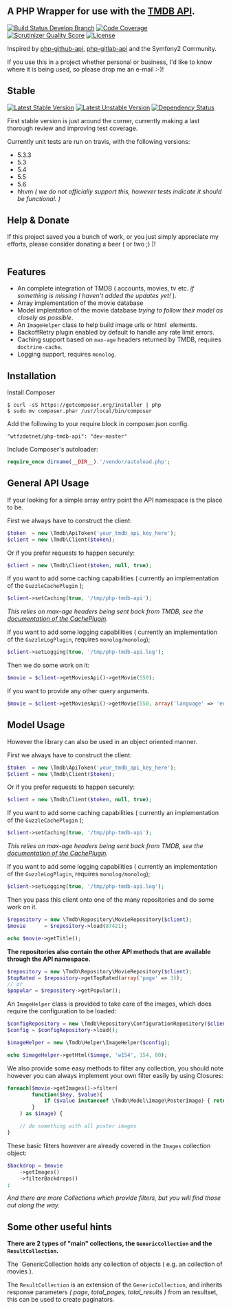 A PHP Wrapper for use with the [TMDB API](http://http://docs.themoviedb.apiary.io/).
---------------
[![Build Status Develop Branch](https://travis-ci.org/wtfzdotnet/php-tmdb-api.png?branch=develop)](https://travis-ci.org/wtfzdotnet/php-tmdb-api)
[![Code Coverage](https://scrutinizer-ci.com/g/wtfzdotnet/php-tmdb-api/badges/coverage.png?s=d416e063debb3b400e9b1bc9db019f54cc1dc40e)](https://scrutinizer-ci.com/g/wtfzdotnet/php-tmdb-api/)
[![Scrutinizer Quality Score](https://scrutinizer-ci.com/g/wtfzdotnet/php-tmdb-api/badges/quality-score.png?s=dad36710f36335bdeffeaf2ac256c222862832fa)](https://scrutinizer-ci.com/g/wtfzdotnet/php-tmdb-api/)
[![License](https://poser.pugx.org/wtfzdotnet/php-tmdb-api/license.png)](https://packagist.org/packages/wtfzdotnet/php-tmdb-api)

Inspired by [php-github-api](https://github.com/KnpLabs/php-github-api), [php-gitlab-api](https://github.com/m4tthumphrey/php-gitlab-api/) and the Symfony2 Community.

If you use this in a project whether personal or business, I'd like to know where it is being used, so please drop me an e-mail :-)!

Stable
----------------

[![Latest Stable Version](https://poser.pugx.org/wtfzdotnet/php-tmdb-api/v/stable.png)](https://packagist.org/packages/wtfzdotnet/php-tmdb-api)
[![Latest Unstable Version](https://poser.pugx.org/wtfzdotnet/php-tmdb-api/v/unstable.png)](https://packagist.org/packages/wtfzdotnet/php-tmdb-api)
[![Dependency Status](https://www.versioneye.com/user/projects/530a7514ec137594df000010/badge.png)](https://www.versioneye.com/user/projects/530a7514ec137594df000010)

First stable version is just around the corner, currently making a last thorough review and improving test coverage.

Currently unit tests are run on travis, with the following versions:

- 5.3.3
- 5.3
- 5.4
- 5.5
- 5.6
- hhvm _( we do not officially support this, however tests indicate it should be functional. )_

Help & Donate
--------------

If this project saved you a bunch of work, or you just simply appreciate my efforts, please consider donating a beer ( or two ;) )!

<a href="https://www.paypal.com/cgi-bin/webscr?cmd=_s-xclick&hosted_button_id=SMLZ362KQ8K8W"><img alt="" border="0" src="https://www.paypalobjects.com/en_US/i/btn/btn_donateCC_LG.gif"></a>

Features
----------------

- An complete integration of TMDB ( accounts, movies, tv etc. _if something is missing I haven't added the updates yet!_ ).
- Array implementation of the movie database
- Model implentation of the movie database _trying to follow their model as closely as possible_.
- An `ImageHelper` class to help build image urls or html <img> elements.
- BackoffRetry plugin enabled by default to handle any rate limit errors.
- Caching support based on `max-age` headers returned by TMDB, requires `doctrine-cache`.
- Logging support, requires `monolog`.

Installation
------------
Install Composer

```
$ curl -sS https://getcomposer.org/installer | php
$ sudo mv composer.phar /usr/local/bin/composer
```

Add the following to your require block in composer.json config.

```
"wtfzdotnet/php-tmdb-api": "dev-master"
```

Include Composer's autoloader:


```php
require_once dirname(__DIR__).'/vendor/autoload.php';
```


General API Usage
-----------------

If your looking for a simple array entry point the API namespace is the place to be.

First we always have to construct the client:

```php
$token  = new \Tmdb\ApiToken('your_tmdb_api_key_here');
$client = new \Tmdb\Client($token);
```

Or if you prefer requests to happen securely:

```php
$client = new \Tmdb\Client($token, null, true);
```

If you want to add some caching capabilities ( currently an implementation of the `GuzzleCachePlugin` );

```php
$client->setCaching(true, '/tmp/php-tmdb-api');
```

_This relies on max-age headers being sent back from TMDB, see the [documentation of the CachePlugin](http://guzzle.readthedocs.org/en/latest/plugins/cache-plugin.html)._

If you want to add some logging capabilities ( currently an implementation of the `GuzzleLogPlugin`, requires `monolog/monolog`);

```php
$client->setLogging(true, '/tmp/php-tmdb-api.log');
```

Then we do some work on it:

```php
$movie = $client->getMoviesApi()->getMovie(550);
```

If you want to provide any other query arguments.

```php
$movie = $client->getMoviesApi()->getMovie(550, array('language' => 'en'));
```

Model Usage
-----------

However the library can also be used in an object oriented manner.

First we always have to construct the client:

```php
$token  = new \Tmdb\ApiToken('your_tmdb_api_key_here');
$client = new \Tmdb\Client($token);
```

Or if you prefer requests to happen securely:

```php
$client = new \Tmdb\Client($token, null, true);
```

If you want to add some caching capabilities ( currently an implementation of the `GuzzleCachePlugin` );

```php
$client->setCaching(true, '/tmp/php-tmdb-api');
```

_This relies on max-age headers being sent back from TMDB, see the [documentation of the CachePlugin](http://guzzle.readthedocs.org/en/latest/plugins/cache-plugin.html)._

If you want to add some logging capabilities ( currently an implementation of the `GuzzleLogPlugin`, requires `monolog/monolog`);

```php
$client->setLogging(true, '/tmp/php-tmdb-api.log');
```

Then you pass this client onto one of the many repositories and do some work on it.

```php
$repository = new \Tmdb\Repository\MovieRepository($client);
$movie      = $repository->load(87421);

echo $movie->getTitle();
```

__The repositories also contain the other API methods that are available through the API namespace.__

```php
$repository = new \Tmdb\Repository\MovieRepository($client);
$topRated = $repository->getTopRated(array('page' => 3));
// or
$popular = $repository->getPopular();
```

An `ImageHelper` class is provided to take care of the images, which does require the configuration to be loaded:

```php
$configRepository = new \Tmdb\Repository\ConfigurationRepository($client);
$config = $configRepository->load();

$imageHelper = new \Tmdb\Helper\ImageHelper($config);

echo $imageHelper->getHtml($image, 'w154', 154, 80);
```

We also provide some easy methods to filter any collection, you should note however you can always implement your own filter easily by using Closures:

```php
foreach($movie->getImages()->filter(
        function($key, $value){
            if ($value instanceof \Tmdb\Model\Image\PosterImage) { return true; }
        }
    ) as $image) {

    // do something with all poster images
}
```

These basic filters however are already covered in the `Images` collection object:

```php
$backdrop = $movie
    ->getImages()
    ->filterBackdrops()
;
```
_And there are more Collections which provide filters, but you will find those out along the way._

Some other useful hints
-----------------------

__There are 2 types of "main" collections, the `GenericCollection` and the `ResultCollection`.__

The `GenericCollection holds any collection of objects ( e.g. an collection of movies ).

The `ResultCollection` is an extension of the `GenericCollection`, and inherits response parameters _( page, total_pages, total_results )_ from an resultset,
this can be used to create paginators.